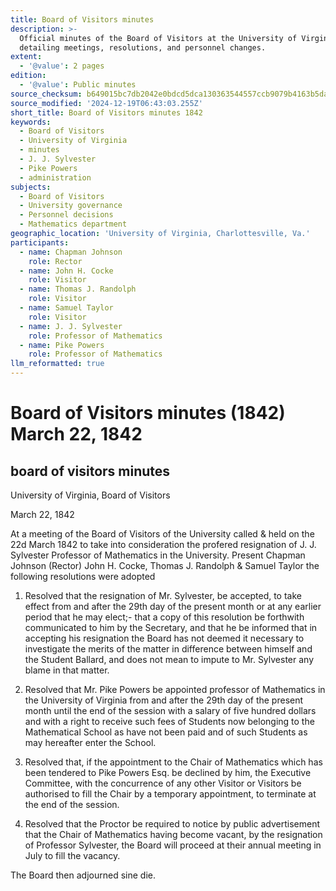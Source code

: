 ```yaml
---
title: Board of Visitors minutes
description: >-
  Official minutes of the Board of Visitors at the University of Virginia
  detailing meetings, resolutions, and personnel changes.
extent:
  - '@value': 2 pages
edition:
  - '@value': Public minutes
source_checksum: b649015bc7db2042e0bdcd5dca130363544557ccb9079b4163b5daa78d7cdf5c
source_modified: '2024-12-19T06:43:03.255Z'
short_title: Board of Visitors minutes 1842
keywords:
  - Board of Visitors
  - University of Virginia
  - minutes
  - J. J. Sylvester
  - Pike Powers
  - administration
subjects:
  - Board of Visitors
  - University governance
  - Personnel decisions
  - Mathematics department
geographic_location: 'University of Virginia, Charlottesville, Va.'
participants:
  - name: Chapman Johnson
    role: Rector
  - name: John H. Cocke
    role: Visitor
  - name: Thomas J. Randolph
    role: Visitor
  - name: Samuel Taylor
    role: Visitor
  - name: J. J. Sylvester
    role: Professor of Mathematics
  - name: Pike Powers
    role: Professor of Mathematics
llm_reformatted: true
---
```


Board of Visitors minutes (1842) March 22, 1842
===============================================

board of visitors minutes
-------------------------

University of Virginia, Board of Visitors

March 22, 1842

At a meeting of the Board of Visitors of the University called & held on the 22d March 1842 to take into consideration the profered resignation of J. J. Sylvester Professor of Mathematics in the University. Present Chapman Johnson (Rector) John H. Cocke, Thomas J. Randolph & Samuel Taylor the following resolutions were adopted

1. Resolved that the resignation of Mr. Sylvester, be accepted, to take effect from and after the 29th day of the present month or at any earlier period that he may elect;- that a copy of this resolution be forthwith communicated to him by the Secretary, and that he be informed that in accepting his resignation the Board has not deemed it necessary to investigate the merits of the matter in difference between himself and the Student Ballard, and does not mean to impute to Mr. Sylvester any blame in that matter.

2. Resolved that Mr. Pike Powers be appointed professor of Mathematics in the University of Virginia from and after the 29th day of the present month until the end of the session with a salary of five hundred dollars and with a right to receive such fees of Students now belonging to the Mathematical School as have not been paid and of such Students as may hereafter enter the School.

3. Resolved that, if the appointment to the Chair of Mathematics which has been tendered to Pike Powers Esq. be declined by him, the Executive Committee, with the concurrence of any other Visitor or Visitors be authorised to fill the Chair by a temporary appointment, to terminate at the end of the session.

4. Resolved that the Proctor be required to notice by public advertisement that the Chair of Mathematics having become vacant, by the resignation of Professor Sylvester, the Board will proceed at their annual meeting in July to fill the vacancy.

The Board then adjourned sine die.
